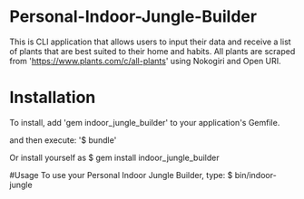 # Personal-Indoor-Jungle-Builder
This is CLI application that allows users to input their data and receive a list of plants that are best suited to their home and habits. All plants are scraped from 'https://www.plants.com/c/all-plants' using Nokogiri and Open URI.

# Installation
To install, add 'gem indoor_jungle_builder' to your application's Gemfile.

and then execute: '$ bundle'

Or install yourself as
$ gem install indoor_jungle_builder

#Usage
To use your Personal Indoor Jungle Builder, type:
$ bin/indoor-jungle 
